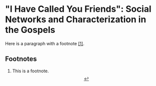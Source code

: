 # "I Have Called You Friends": Social Networks and Characterization in the Gospels

Here is a paragraph with a footnote <span id="a1">[[1]](#f1)</span>.

## Footnotes

1. <span id="f1"></span> This is a footnote. [$$\hookleftarrow$$](#a1)